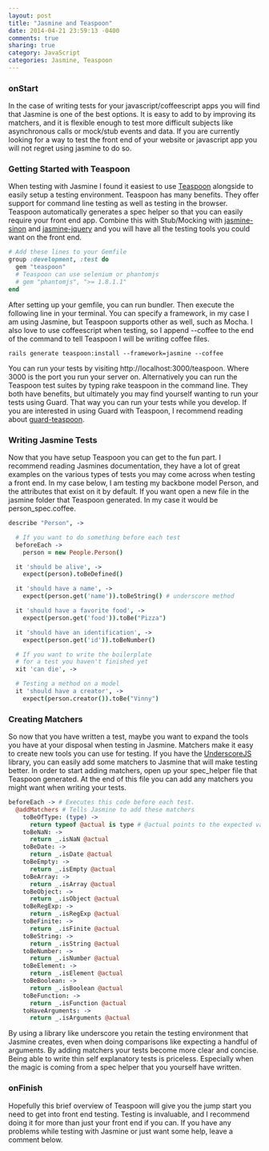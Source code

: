```yaml
---
layout: post
title: "Jasmine and Teaspoon"
date: 2014-04-21 23:59:13 -0400
comments: true
sharing: true
category: JavaScript
categories: Jasmine, Teaspoon
---
```


### onStart
In the case of writing tests for your javascript/coffeescript apps you will find that Jasmine is one of the best options. It is easy to add to by improving its matchers, and it is flexible enough to test more difficult subjects like asynchronous calls or mock/stub events and data. If you are currently looking for a way to test the front end of your website or javascript app you will not regret using jasmine to do so.

### Getting Started with Teaspoon
When testing with Jasmine I found it easiest to use [Teaspoon](https://github.com/modeset/teaspoon) alongside to easily setup a testing environment. Teaspoon has many benefits. They offer support for command line testing as well as testing in the browser. Teaspoon automatically generates a spec helper so that you can easily require your front end app. Combine this with Stub/Mocking with [jasmine-sinon](https://github.com/froots/jasmine-sinon) and [jasmine-jquery](https://github.com/velesin/jasmine-jquery) and you will have all the testing tools you could want on the front end.

```ruby
# Add these lines to your Gemfile
group :development, :test do
  gem "teaspoon"
  # Teaspoon can use selenium or phantomjs
  # gem "phantomjs", ">= 1.8.1.1"
end
```
After setting up your gemfile, you can run bundler. Then execute the following line in your terminal. You can specify a framework, in my case I am using Jasmine, but Teaspoon supports other as well, such as Mocha. I also love to use coffeescript when testing, so I append --coffee to the end of the command to tell Teaspoon I will be writing coffee files.
```
rails generate teaspoon:install --framework=jasmine --coffee
```
You can run your tests by visiting http://localhost:3000/teaspoon. Where 3000 is the port you run your server on.
Alternatively you can run the Teaspoon test suites by typing rake teaspoon in the command line. They both have benefits, but ultimately you may find yourself wanting to run your tests using Guard. That way you can run your tests while you develop. If you are interested in using Guard with Teaspoon, I recommend reading about [guard-teaspoon](https://github.com/modeset/guard-teaspoon).

### Writing Jasmine Tests
Now that you have setup Teaspoon you can get to the fun part. I recommend reading Jasmines documentation, they have a lot of great examples on the various types of tests you may come across when testing a front end. In my case below, I am testing my backbone model Person, and the attributes that exist on it by default. If you want open a new file in the jasmine folder that Teaspoon generated. In my case it would be person_spec.coffee.
```coffeescript
describe "Person", ->

  # If you want to do something before each test
  beforeEach ->
    person = new People.Person()

  it 'should be alive', ->
    expect(person).toBeDefined()

  it 'should have a name', ->
    expect(person.get('name')).toBeString() # underscore method

  it 'should have a favorite food', ->
    expect(person.get('food')).toBe("Pizza")

  it 'should have an identification', ->
    expect(person.get('id')).toBeNumber()

  # If you want to write the boilerplate
  # for a test you haven't finished yet
  xit 'can die', ->

  # Testing a method on a model
  it 'should have a creator', ->
    expect(person.creator()).toBe("Vinny")
```

### Creating Matchers
So now that you have written a test, maybe you want to expand the tools you have at your disposal when testing in Jasmine. Matchers make it easy to create new tools you can use for testing. If you have the [UnderscoreJS](http://underscorejs.org/) library, you can easily add some matchers to Jasmine that will make testing better. In order to start adding matchers, open up your spec_helper file that Teaspoon generated. At the end of this file you can add any matchers you might want when writing your tests.

```coffeescript
beforeEach -> # Executes this code before each test.
  @addMatchers # Tells Jasmine to add these matchers
    toBeOfType: (type) ->
      return typeof @actual is type # @actual points to the expected value
    toBeNaN: ->
      return _.isNaN @actual
    toBeDate: ->
      return _.isDate @actual
    toBeEmpty: ->
      return _.isEmpty @actual
    toBeArray: ->
      return _.isArray @actual
    toBeObject: ->
      return _.isObject @actual
    toBeRegExp: ->
      return _.isRegExp @actual
    toBeFinite: ->
      return _.isFinite @actual
    toBeString: ->
      return _.isString @actual
    toBeNumber: ->
      return _.isNumber @actual
    toBeElement: ->
      return _.isElement @actual
    toBeBoolean: ->
      return _.isBoolean @actual
    toBeFunction: ->
      return _.isFunction @actual
    toHaveArguments: ->
      return _.isArguments @actual
```
By using a library like underscore you retain the testing environment that Jasmine creates, even when doing comparisons like expecting a handful of arguments. By adding matchers your tests become more clear and concise. Being able to write thin self explanatory tests is priceless. Especially when the magic is coming from a spec helper that you yourself have written.

### onFinish
Hopefully this brief overview of Teaspoon will give you the jump start you need to get into front end testing. Testing is invaluable, and I recommend doing it for more than just your front end if you can. If you have any problems while testing with Jasmine or just want some help, leave a comment below.
